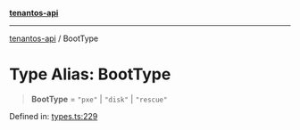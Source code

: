 [**tenantos-api**](../README.md)

***

[tenantos-api](../globals.md) / BootType

# Type Alias: BootType

> **BootType** = `"pxe"` \| `"disk"` \| `"rescue"`

Defined in: [types.ts:229](https://github.com/shadmanZero/tenantos-api/blob/50bbdae310005a0ca12345f143ddaf8ea2b8ce90/src/types.ts#L229)
